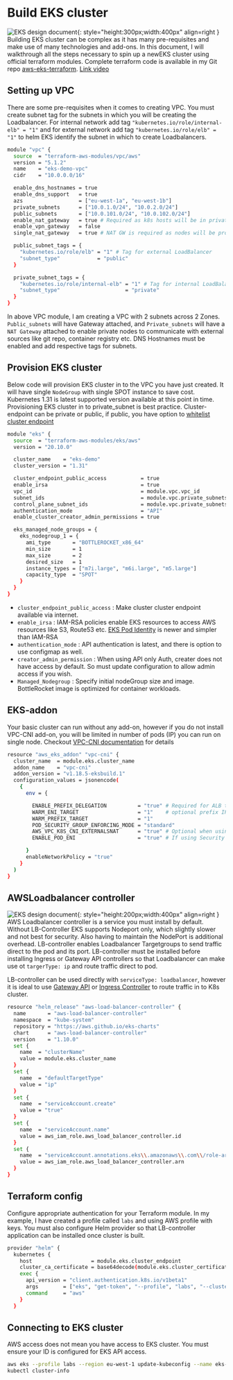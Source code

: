 # Build EKS cluster
![EKS design document ](https://vettom-images.s3.eu-west-1.amazonaws.com/aws/eks-design-basic.png){: style="height:300px;width:400px" align=right }
Building EKS cluster can be complex as it has many pre-requisites and make use of many technologies and add-ons. In this document, I will walkthrough all the steps necessary to spin up a newEKS cluster using official terraform modules. Complete terraform code is available in my Git repo [aws-eks-terraform](https://github.com/vettom/aws-eks-terraform/tree/main/EKS-Cluster-ALB).  [Link video](https://www.youtube.com/watch?v=EAz6ap4pm6Y)

## Setting up VPC

There  are some pre-requisites when it comes to creating VPC. You must create subnet tag for the subnets in which you will be creating the Loadbalancer. For internal network add tag `"kubernetes.io/role/internal-elb" = "1"` and for external network add tag `"kubernetes.io/role/elb" = "1"` to helm EKS identify the subnet in which to create Loadbalancers.


```bash
module "vpc" {
  source  = "terraform-aws-modules/vpc/aws"
  version = "5.1.2"
  name    = "eks-demo-vpc"
  cidr    = "10.0.0.0/16"

  enable_dns_hostnames = true
  enable_dns_support   = true
  azs                  = ["eu-west-1a", "eu-west-1b"]
  private_subnets      = ["10.0.1.0/24", "10.0.2.0/24"]
  public_subnets       = ["10.0.101.0/24", "10.0.102.0/24"]
  enable_nat_gateway   = true # Required as k8s hosts will be in private_subnet
  enable_vpn_gateway   = false
  single_nat_gateway   = true # NAT GW is required as nodes will be provisioned in private subnet

  public_subnet_tags = {
    "kubernetes.io/role/elb" = "1" # Tag for external LoadBalancer
    "subnet_type"            = "public"
  }

  private_subnet_tags = {
    "kubernetes.io/role/internal-elb" = "1" # Tag for internal LoadBalancer
    "subnet_type"                     = "private"
  }
}
```
In above VPC module, I am creating a VPC with 2 subnets across 2 Zones. `Public_subnets` will have Gateway attached, and `Private_subnets` will have a `NAT Gateway` attached to enable private nodes to communicate with external sources like git repo, container registry etc. DNS Hostnames must be enabled and add respective tags for subnets.

## Provision EKS cluster
Below code will provision EKS cluster in to the VPC you have just created. It will have single `NodeGroup` with single SPOT instance to save cost. Kubernetes 1.31 is latest supported version available at this point in time. Provisioning EKS cluster in to private_subnet is best practice. Cluster-endpoint can be private or public, if public, you have option to [whitelist cluster endpoint](https://docs.aws.amazon.com/eks/latest/userguide/cluster-endpoint.html#modify-endpoint-access)

```bash
module "eks" {
  source  = "terraform-aws-modules/eks/aws"
  version = "20.10.0"

  cluster_name    = "eks-demo"
  cluster_version = "1.31"

  cluster_endpoint_public_access           = true
  enable_irsa                              = true
  vpc_id                                   = module.vpc.vpc_id
  subnet_ids                               = module.vpc.private_subnets
  control_plane_subnet_ids                 = module.vpc.private_subnets
  authentication_mode                      = "API"
  enable_cluster_creator_admin_permissions = true

  eks_managed_node_groups = {
    eks_nodegroup_1 = {
      ami_type       = "BOTTLEROCKET_x86_64"
      min_size       = 1
      max_size       = 2
      desired_size   = 1
      instance_types = ["m7i.large", "m6i.large", "m5.large"]
      capacity_type  = "SPOT"
    }
  }
}
```

- `cluster_endpoint_public_access` : Make cluster cluster endpoint available via internet. 
- `enable_irsa`                    : IAM-RSA policies enable EKS resources to access AWS resources like S3, Route53 etc. [EKS Pod Identity](https://docs.aws.amazon.com/eks/latest/userguide/pod-identities.html) is newer and simpler than IAM-RSA
- `authentication_mode`            : API authentication is latest, and there is option to use configmap as well.
- `creator_admin_permission`       : When using API only Auth, creater does not have access by default. So must update configuration to allow admin access if you wish. 
- `Managed_Nodegroup`              : Specify initial nodeGroup size and image. BottleRocket image is optimized for container workloads.

## EKS-addon
Your basic cluster can run without any add-on, however if you do not install VPC-CNI add-on, you will be limited in number of pods (IP) you can run on single node. Checkout [VPC-CNI documentation](https://docs.aws.amazon.com/eks/latest/userguide/managing-vpc-cni.html) for details
```bash
resource "aws_eks_addon" "vpc-cni" {
  cluster_name  = module.eks.cluster_name
  addon_name    = "vpc-cni"
  addon_version = "v1.18.5-eksbuild.1"
  configuration_values = jsonencode(
    {
      env = {

        ENABLE_PREFIX_DELEGATION          = "true" # Required for ALB to work with target type ip
        WARM_ENI_TARGET                   = "1"    # optional prefix IP pool.
        WARM_PREFIX_TARGET                = "1"
        POD_SECURITY_GROUP_ENFORCING_MODE = "standard"
        AWS_VPC_K8S_CNI_EXTERNALSNAT      = "true" # Optional when using SG for pod outbound traffic routing.
        ENABLE_POD_ENI                    = "true" # If using Security group for pods

      }
      enableNetworkPolicy = "true"
    }
  )
}
```

## AWSLoadbalancer controller
![EKS design document ](https://vettom-images.s3.eu-west-1.amazonaws.com/aws/aws-tg.png){: style="height:200px;width:400px" align=right }
AWS Loadbalancer controller is a service you must install by default. Without LB-Controller EKS supports Nodeport only, which slightly slower and not best for security. Also having to maintain the NodePort is additional overhead. LB-controller enables Loadbalancer Targetgroups to send traffic direct to the pod and its port. LB-controller must be installed before installing Ingress or Gateway API controllers so that Loadbalancer can make use ot `targerType: ip` and route traffic direct to pod.

LB-controller can be used directly with `serviceType: loadbalancer`, however it is ideal to use [Gateway API](https://gateway-api.sigs.k8s.io/) or [Ingress Controller](https://kubernetes.io/docs/concepts/services-networking/ingress-controllers/) to route traffic in to K8s cluster. 

```bash
resource "helm_release" "aws-load-balancer-controller" {
  name       = "aws-load-balancer-controller"
  namespace  = "kube-system"
  repository = "https://aws.github.io/eks-charts"
  chart      = "aws-load-balancer-controller"
  version    = "1.10.0"
  set {
    name  = "clusterName"
    value = module.eks.cluster_name
  }
  set {
    name  = "defaultTargetType"
    value = "ip"
  }
  set {
    name  = "serviceAccount.create"
    value = "true"
  }
  set {
    name  = "serviceAccount.name"
    value = aws_iam_role.aws_load_balancer_controller.id
  }
  set {
    name  = "serviceAccount.annotations.eks\\.amazonaws\\.com\\/role-arn"
    value = aws_iam_role.aws_load_balancer_controller.arn
  }
}
```

## Terraform config
Configure appropriate authentication for your Terraform module. In my example, I have created a profile called `labs` and using AWS profile with keys. You must also configure Helm provider so that LB-controller application can be installed once cluster is built. 
```bash
provider "helm" {
  kubernetes {
    host                   = module.eks.cluster_endpoint
    cluster_ca_certificate = base64decode(module.eks.cluster_certificate_authority_data)
    exec {
      api_version = "client.authentication.k8s.io/v1beta1"
      args        = ["eks", "get-token", "--profile", "labs", "--cluster-name", module.eks.cluster_name]
      command     = "aws"
    }
  }
```

## Connecting to EKS cluster
AWS access does not mean you have access to EKS cluster. You must ensure your ID is configured for EKS API access.
```bash
aws eks --profile labs --region eu-west-1 update-kubeconfig --name eks-demo
kubectl cluster-info
```